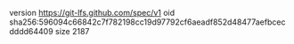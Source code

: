 version https://git-lfs.github.com/spec/v1
oid sha256:596094c66842c7f782198cc19d97792cf6aeadf852d48477aefbcecdddd64409
size 2187
